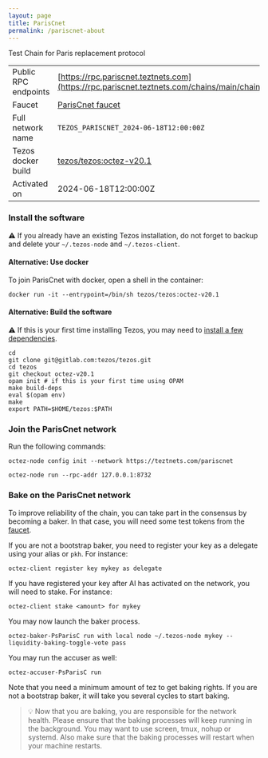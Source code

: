 ```yaml
---
layout: page
title: ParisCnet
permalink: /pariscnet-about
---
```


Test Chain for Paris replacement protocol

| | |
|-------|---------------------|
| Public RPC endpoints | [https://rpc.pariscnet.teztnets.com](https://rpc.pariscnet.teztnets.com/chains/main/chain_id)<br/> |
| Faucet | [ParisCnet faucet](https://faucet.pariscnet.teztnets.com) |
| Full network name | `TEZOS_PARISCNET_2024-06-18T12:00:00Z` |
| Tezos docker build | [tezos/tezos:octez-v20.1](https://hub.docker.com/r/tezos/tezos/tags?page=1&ordering=last_updated&name=octez-v20.1) |
| Activated on | 2024-06-18T12:00:00Z |





### Install the software

⚠️  If you already have an existing Tezos installation, do not forget to backup and delete your `~/.tezos-node` and `~/.tezos-client`.



#### Alternative: Use docker

To join ParisCnet with docker, open a shell in the container:

```
docker run -it --entrypoint=/bin/sh tezos/tezos:octez-v20.1
```


#### Alternative: Build the software

⚠️  If this is your first time installing Tezos, you may need to [install a few dependencies](https://tezos.gitlab.io/introduction/howtoget.html#setting-up-the-development-environment-from-scratch).

```
cd
git clone git@gitlab.com:tezos/tezos.git
cd tezos
git checkout octez-v20.1
opam init # if this is your first time using OPAM
make build-deps
eval $(opam env)
make
export PATH=$HOME/tezos:$PATH
```

### Join the ParisCnet network

Run the following commands:

```
octez-node config init --network https://teztnets.com/pariscnet

octez-node run --rpc-addr 127.0.0.1:8732
```






### Bake on the ParisCnet network

To improve reliability of the chain, you can take part in the consensus by becoming a baker. In that case, you will need some test tokens from the [faucet](https://faucet.pariscnet.teztnets.com).

If you are not a bootstrap baker, you need to register your key as a delegate using your alias or `pkh`. For instance:
```bash=2
octez-client register key mykey as delegate
```


If you have registered your key after AI has activated on the network, you will need to stake. For instance:
```
octez-client stake <amount> for mykey
```	


You may now launch the baker process.
```bash=3
octez-baker-PsParisC run with local node ~/.tezos-node mykey --liquidity-baking-toggle-vote pass
```

You may run the accuser as well:
```bash=3
octez-accuser-PsParisC run
```

Note that you need a minimum amount of tez to get baking rights. If you are not a bootstrap baker, it will take you several cycles to start baking.

> 💡 Now that you are baking, you are responsible for the network health. Please ensure that the baking processes will keep running in the background. You may want to use screen, tmux, nohup or systemd. Also make sure that the baking processes will restart when your machine restarts.


